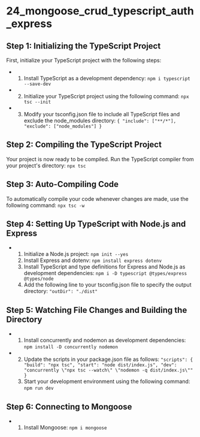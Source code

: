 # 24_mongoose_crud_typescript_auth_express


## Step 1: Initializing the TypeScript Project

First, initialize your TypeScript project with the following steps:
- 1. Install TypeScript as a development dependency:
     `npm i typescript --save-dev`
- 2. Initialize your TypeScript project using the following command:
     `npx tsc --init`
- 3. Modify your tsconfig.json file to include all TypeScript files and exclude the node_modules directory:
     `{
     "include": ["**/*"],
     "exclude": ["node_modules"]
     }`
## Step 2: Compiling the TypeScript Project 
Your project is now ready to be compiled. Run the TypeScript compiler from your project's directory:
`npx tsc`

## Step 3: Auto-Compiling Code
To automatically compile your code whenever changes are made, use the following command:
`npx tsc -w`

## Step 4: Setting Up TypeScript with Node.js and Express

- 1. Initialize a Node.js project:
  `npm init --yes`
  2. Install Express and dotenv:
  `npm install express dotenv`
  3. Install TypeScript and type definitions for Express and Node.js as development dependencies:
  `npm i -D typescript @types/express @types/node`
  4. Add the following line to your tsconfig.json file to specify the output directory:
  `"outDir": "./dist"`
## Step 5: Watching File Changes and Building the Directory
- 1. Install concurrently and nodemon as development dependencies:
  `npm install -D concurrently nodemon`
- 2. Update the scripts in your package.json file as follows:
 `"scripts": {
    "build": "npx tsc",
    "start": "node dist/index.js",
    "dev": "concurrently \"npx tsc --watch\" \"nodemon -q dist/index.js\""
}`
  3. Start your development environment using the following command:
  `npm run dev`
## Step 6: Connecting to Mongoose
- 1. Install Mongoose:
  `npm i mongoose`
